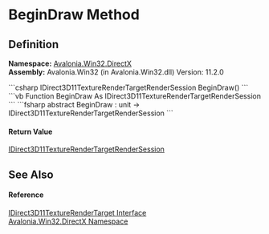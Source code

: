 # BeginDraw Method




## Definition
**Namespace:** <a href="N_Avalonia_Win32_DirectX">Avalonia.Win32.DirectX</a>  
**Assembly:** Avalonia.Win32 (in Avalonia.Win32.dll) Version: 11.2.0

<Tabs groupId="api-code-preview">
<TabItem value="csharp" label="C#">
```csharp
IDirect3D11TextureRenderTargetRenderSession BeginDraw()
```
</TabItem>
<TabItem value="vb" label="VB">
```vb
Function BeginDraw As IDirect3D11TextureRenderTargetRenderSession
```
</TabItem>
<TabItem value="fsharp" label="F#">
```fsharp
abstract BeginDraw : unit -> IDirect3D11TextureRenderTargetRenderSession 
```
</TabItem>
</Tabs>



#### Return Value
<a href="T_Avalonia_Win32_DirectX_IDirect3D11TextureRenderTargetRenderSession">IDirect3D11TextureRenderTargetRenderSession</a>

## See Also


#### Reference
<a href="T_Avalonia_Win32_DirectX_IDirect3D11TextureRenderTarget">IDirect3D11TextureRenderTarget Interface</a>  
<a href="N_Avalonia_Win32_DirectX">Avalonia.Win32.DirectX Namespace</a>  
